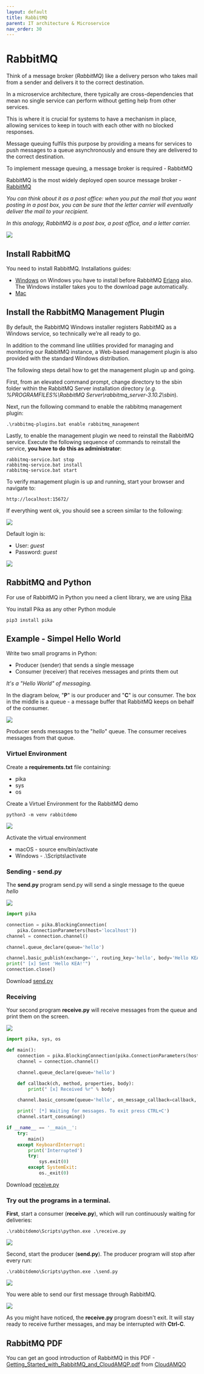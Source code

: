 ```yaml
---
layout: default
title: RabbitMQ
parent: IT architecture & Microservice
nav_order: 30
---
```


# RabbitMQ
Think of a message broker (*RabbitMQ*) like a delivery person who takes mail from a sender and delivers it to the correct destination. 

In a microservice architecture, there typically are cross-dependencies that mean no single service can perform without getting help from other services. 

This is where it is crucial for systems to have a mechanism in place, allowing services to keep in touch with each other with no blocked responses. 

Message queuing fulfils this purpose by providing a means for services to push messages to a queue asynchronously and ensure they are delivered to the correct destination. 

To implement message queuing, a message broker is required - RabbitMQ

RabbitMQ is the most widely deployed open source message broker - [RabbitMQ](https://www.rabbitmq.com)

*You can think about it as a post office: when you put the mail that you want posting in a post box, you can be sure that the letter carrier will eventually deliver the mail to your recipient.*

*In this analogy, RabbitMQ is a post box, a post office, and a letter carrier.*

![](https://dzfweb.gitbooks.io/microsoft-microservices-book/content/multi-container-microservice-net-applications/media/image22.png)

## Install RabbitMQ
You need to install RabbitMQ. Installations guides:

- [Windows](https://www.rabbitmq.com/install-windows.html) on Windows you have to install before RabbitMQ [Erlang](https://www.erlang.org/downloads) also. The Windows installer takes you to the download page automatically. 
- [Mac](https://www.rabbitmq.com/install-homebrew.html)

## Install the RabbitMQ Management Plugin
By default, the RabbitMQ Windows installer registers RabbitMQ as a Windows service, so technically we’re all ready to go. 

In addition to the command line utilities provided for managing and monitoring our RabbitMQ instance, a Web-based management plugin is also provided with the standard Windows distribution.

The following steps detail how to get the management plugin up and going.

First, from an elevated command prompt, change directory to the sbin folder within the RabbitMQ Server installation directory (*e.g. %PROGRAMFILES%\RabbitMQ Server\rabbitmq_server-3.10.2\sbin*).

Next, run the following command to enable the rabbitmq management plugin:

    .\rabbitmq-plugins.bat enable rabbitmq_management 

Lastly, to enable the management plugin we need to reinstall the RabbitMQ service. Execute the following sequence of commands to reinstall the service, **you have to do this as administrator**:

    rabbitmq-service.bat stop 
    rabbitmq-service.bat install 
    rabbitmq-service.bat start 

To verify management plugin is up and running, start your browser and navigate to: 

    http://localhost:15672/

If everything went ok, you should see a screen similar to the following:

![](./image/rabbitmq_login.jpg)

Default login is:

- User: *guest* 
- Password: *guest*

![](./image/rabbitmq_1.jpg)


## RabbitMQ and Python
For use of RabbitMQ in Python you need a client library, we are using [Pika](https://pypi.org/project/pika/)

You install Pika as any other Python module

    pip3 install pika


## Example  - Simpel Hello World
Write two small programs in Python:

- Producer (sender) that sends a single message
- Consumer (receiver) that receives messages and prints them out 

*It's a "Hello World" of messaging.*

In the diagram below, "**P**" is our producer and "**C**" is our consumer. The box in the middle is a queue - a message buffer that RabbitMQ keeps on behalf of the consumer.

![](https://www.rabbitmq.com/img/tutorials/python-one-overall.png)

Producer sends messages to the "*hello*" queue. The consumer receives messages from that queue.

### Virtuel Environment
Create a **requirements.txt** file containing:

- pika
- sys
- os

Create a Virtuel Environment for the RabbitMQ demo

    python3 -m venv rabbitdemo

![](./image/ve.jpg)

Activate the virtual environment
- macOS - source env/bin/activate
- Windows - .\Scripts\activate


### Sending - send.py
The **send.py** program send.py will send a single message to the queue *hello*

![](https://www.rabbitmq.com/img/tutorials/sending.png)

```python
import pika

connection = pika.BlockingConnection(
    pika.ConnectionParameters(host='localhost'))
channel = connection.channel()

channel.queue_declare(queue='hello')

channel.basic_publish(exchange='', routing_key='hello', body='Hello KEA!')
print(" [x] Sent 'Hello KEA!'")
connection.close()
```

Download [send.py](./code/demorabbitmq/send.py)

### Receiving
Your second program **receive.py** will receive messages from the queue and print them on the screen.

![](https://www.rabbitmq.com/img/tutorials/receiving.png)

```python
import pika, sys, os

def main():
    connection = pika.BlockingConnection(pika.ConnectionParameters(host='localhost'))
    channel = connection.channel()

    channel.queue_declare(queue='hello')

    def callback(ch, method, properties, body):
        print(" [x] Received %r" % body)

    channel.basic_consume(queue='hello', on_message_callback=callback, auto_ack=True)

    print(' [*] Waiting for messages. To exit press CTRL+C')
    channel.start_consuming()

if __name__ == '__main__':
    try:
        main()
    except KeyboardInterrupt:
        print('Interrupted')
        try:
            sys.exit(0)
        except SystemExit:
            os._exit(0)
```

Download [receive.py](./code/demorabbitmq/receive.py)
### Try out the programs in a terminal.
**First**, start a consumer (**receive.py**), which will run continuously waiting for deliveries:

    .\rabbitdemo\Scripts\python.exe .\receive.py

![](./image/demo_1.jpg)

Second, start the producer (**send.py**). The producer program will stop after every run:

    .\rabbitdemo\Scripts\python.exe .\send.py

![](./image/demo_2.jpg)

You were able to send our first message through RabbitMQ. 

![](./image/demo_3.jpg)

As you might have noticed, the **receive.py** program doesn't exit. It will stay ready to receive further messages, and may be interrupted with **Ctrl-C**.


## RabbitMQ PDF
You can get an good introduction of RabbitMQ in this PDF - [Getting_Started_with_RabbitMQ_and_CloudAMQP.pdf](Getting_Started_with_RabbitMQ_and_CloudAMQP.pdf) from [CloudAMQO](https://www.cloudamqp.com)